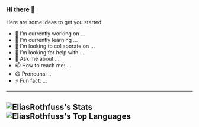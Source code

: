 ### Hi there 👋

Here are some ideas to get you started:

- 🔭 I’m currently working on ...
- 🌱 I’m currently learning ...
- 👯 I’m looking to collaborate on ...
- 🤔 I’m looking for help with ...
- 💬 Ask me about ...
- 📫 How to reach me: ...
- 😄 Pronouns: ...
- ⚡ Fun fact: ...

---
![EliasRothfuss's Stats](https://github-readme-stats.vercel.app/api?username=EliasRothfuss&theme=merko&show_icons=true&hide_border=true&count_private=true)
![EliasRothfuss's Top Languages](https://github-readme-stats.vercel.app/api/top-langs/?username=EliasRothfuss&theme=merko&show_icons=true&hide_border=true&layout=compact)
---

